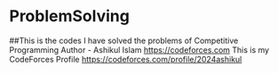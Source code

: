 # ProblemSolving
##This is the codes I have solved the problems of Competitive Programming
Author - Ashikul Islam
https://codeforces.com
This is my CodeForces Profile
https://codeforces.com/profile/2024ashikul
